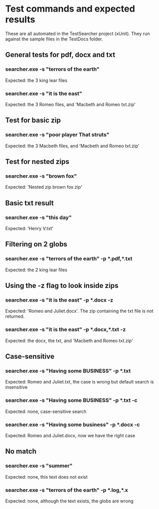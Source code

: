 # Test commands and expected results

These are all automated in the TestSearcher project (xUnit). They run against the sample files in the TestDocs folder.

## General tests for pdf, docx and txt

### searcher.exe -s "terrors of the earth"
Expected: the 3 king lear files

### searcher.exe -s "it is the east"
Expected: the 3 Romeo files, and 'Macbeth and Romeo txt.zip'

## Test for basic zip

### searcher.exe -s "poor player That struts"
Expected: the 3 Macbeth files, and 'Macbeth and Romeo txt.zip'

## Test for nested zips

### searcher.exe -s "brown fox"
Expected: 'Nested zip brown fox.zip'

## Basic txt result

### searcher.exe -s "this day"
Expected: 'Henry V.txt'

## Filtering on 2 globs

### searcher.exe -s "terrors of the earth" -p \*.pdf,\*.txt
Expected: the 2 king lear files

## Using the -z flag to look inside zips

### searcher.exe -s "it is the east" -p \*.docx -z
Expected: 'Romeo and Juliet.docx'. The zip containing the txt file is not returned.

### searcher.exe -s "it is the east" -p \*.docx,\*.txt -z
Expected: the docx, the txt, and 'Macbeth and Romeo txt.zip'

## Case-sensitive

### searcher.exe -s "Having some BUSINESS" -p *.txt
Expected: Romeo and Juliet.txt, the case is wrong but default search is insensitive

### searcher.exe -s "Having some BUSINESS" -p *.txt -c
Expected: none, case-sensitive search

### searcher.exe -s "Having some business" -p *.docx -c
Expected: Romeo and Juliet.docx, now we have the right case


## No match

### searcher.exe -s "summer"
Expected: none, this text does not exist

### searcher.exe -s "terrors of the earth" -p \*.log,\*.x
Expected: none, although the text exists, the globs are wrong
